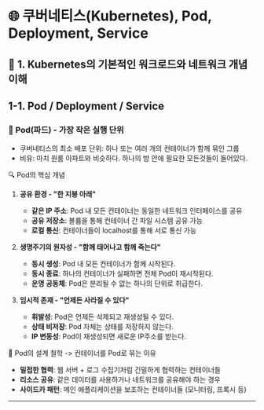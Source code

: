 # 🌐 쿠버네티스(Kubernetes), Pod, Deployment, Service

## 🎯 1. Kubernetes의 기본적인 워크로드와 네트워크 개념 이해

## 1-1. Pod / Deployment / Service

### 🚀 Pod(파드) - 가장 작은 실행 단위

- 쿠버네티스의 최소 배포 단위: 하나 또는 여러 개의 컨테이너가 함께 묶인 그룹
- 비유: 마치 원룸 아파트와 비슷하다. 하나의 방 안에 필요한 모든것들이 들어있다.

🔍 Pod의 핵심 개념

1. **공유 환경 - "한 지붕 아래"**

   - **같은 IP 주소**: Pod 내 모든 컨테이너는 동일한 네트워크 인터페이스를 공유
   - **공유 저장소**: 볼륨을 통해 컨테이너 간 파일 시스템 공유 가능
   - **로컬 통신**: 컨테이너들이 localhost를 통해 서로 통신 가능

2. **생명주기의 원자성 - "함께 태어나고 함께 죽는다"**

   - **동시 생성**: Pod 내 모든 컨테이너가 함께 시작된다.
   - **동시 종료**: 하나의 컨테이너가 실패하면 전체 Pod이 재시작된다.
   - **운명 공동체**: Pod은 분리될 수 없는 하나의 단위로 취급한다.

3. **임시적 존재 - "언제든 사라질 수 있다"**
   - **휘발성**: Pod은 언제든 삭제되고 재생성될 수 있다.
   - **상태 비저장**: Pod 자체는 상태를 저장하지 않는다.
   - **IP 변동성**: Pod이 재생성되면 새로운 IP주소를 받는다.

🤔 Pod의 설계 철학 -> 컨테이너를 Pod로 묶는 이유

- **밀접한 협력**: 웹 서버 + 로그 수집기처럼 긴밀하게 협력하는 컨테이너들
- **리소스 공유**: 같은 데이터를 사용하거나 네트워크를 공유해야 하는 경우
- **사이드카 패턴**: 메인 애플리케이션을 보조하는 컨테이너들 (모니터링, 프록시 등)

---
